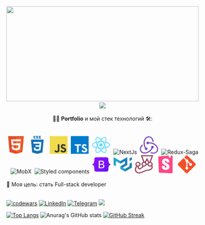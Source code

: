 <div align="center">
  <img src="https://media.giphy.com/media/dWesBcTLavkZuG35MI/giphy.gif" width="100%" height="250"  />
  <img src="https://readme-typing-svg.herokuapp.com?color=blue&lines=Hi,+I`m+Viktor+-+Frontend+developer.">
 
</div>
<p align="center" 
   <a href='http://viktorchizh.github.io/portfolio/'>👨‍💻 <b>Portfolio</b></a>  и мой стек технологий 🛠️: </br></br>
</p>
<div align="center"> 
   <img src="https://github.com/devicons/devicon/blob/master/icons/html5/html5-original.svg" title="HTML5" alt="HTML5" width="48" height="48"/>&nbsp;
   <img src="https://github.com/devicons/devicon/blob/master/icons/css3/css3-plain-wordmark.svg"  title="CSS3,SCSS,SASS" alt="CSS3,SCSS,SASS" width="48" height="48"/>&nbsp;
   <img src="https://github.com/devicons/devicon/blob/master/icons/javascript/javascript-original.svg" title="JavaScript" alt="JavaScript" width="48" height="48"/>&nbsp;
   <img src="https://github.com/devicons/devicon/blob/master/icons/typescript/typescript-plain.svg" title="TypeScript" alt="TypeScript" width="48" height="48"/>&nbsp;
   <img src="https://github.com/devicons/devicon/blob/master/icons/react/react-original.svg" title="React" alt="React" width="48" height="48"/>&nbsp;
   <img src="https://static-00.iconduck.com/assets.00/brand-nextjs-icon-512x512-iz9ba3mc.png" title="NextJs" alt="NextJs" width="48" height="48"/>&nbsp;
   <img src="https://github.com/devicons/devicon/blob/master/icons/redux/redux-original.svg" title="Redux, RTK, RTK-query" alt="Redux, RTK, RTK-query" width="48" height="48"/>&nbsp;
   <img src="https://redux-saga.js.org//img/Redux-Saga-Logo-Portrait.png" title="Redux-Saga" alt="Redux-Saga" width="48" height="48"/>&nbsp;
   <img src="https://mobx.js.org/img/mobx.png" title="MobX" alt="MobX" width="48" height="48"/>&nbsp;
   <img src="https://avatars.githubusercontent.com/u/20658825?s=48&v=4" title="Styled components" alt="Styled components" width="48" height="48"/>&nbsp;
   <img src="https://github.com/devicons/devicon/blob/master/icons/bootstrap/bootstrap-original.svg" title="Bootstrap" alt="Bootstrap" width="48" height="48"/>&nbsp;
   <img src="https://github.com/devicons/devicon/blob/master/icons/materialui/materialui-original.svg" title="MaterialUI" alt="MaterialUI" width="48" height="48"/>&nbsp;
   <img src="https://github.com/devicons/devicon/blob/master/icons/jest/jest-plain.svg" title="Jest" alt="Jest" width="48" height="48"/>&nbsp;
   <img src="https://github.com/devicons/devicon/blob/master/icons/storybook/storybook-original.svg" title="Storybook" alt="Storybook" width="48" height="48"/>&nbsp;
   <img src="https://github.com/devicons/devicon/blob/master/icons/git/git-original.svg" title="Git" alt="Git" width="48" height="48"/>&nbsp;
</div>
</br>
🎯 Моя цель: стать Full-stack developer
</br></br>

 [![codewars](https://www.codewars.com/users/ViktorChizh/badges/large)](https://www.codewars.com/users/ViktorChizh)&nbsp;<a href="https://www.linkedin.com/in/ViktorChizh/"><img width="125" src="https://img.shields.io/badge/LinkedIn-blue?style=for-the-badge&logo=linkedin&logoColor=white" alt="LinkedIn"/></a>&nbsp;<a href="https://t.me/ViktorChizh"><img width="125" src="https://img.shields.io/badge/Telegram-blue?style=for-the-badge&logo=telegram&logoColor=white" alt="Telegram"/></a>&nbsp;![](https://komarev.com/ghpvc/?username=ViktorChizh&style=for-the-badge)

[![Top Langs](https://github-readme-stats.vercel.app/api/top-langs/?username=ViktorChizh&langs_count=8&border_radius=10&show_owner=true&layout=compact&size_weight=1&card_width=310&theme=github_dark_dimmed)](https://github.com/anuraghazra/github-readme-stats)&nbsp;![Anurag's GitHub stats](https://github-readme-stats.vercel.app/api?username=ViktorChizh&theme=github_dark_dimmed&border_radius=10&show_icons=true&hide_rank=true&line_height=24)&nbsp;[![GitHub Streak](https://streak-stats.demolab.com?user=ViktorChizh&theme=github_dark_dimmed&border_radius=10&date_format=j%20M%5B%20Y%5D&mode=daylly&card_height=190&card_width=210&hide_longest_streak=true)](https://git.io/streak-stats)

<!-- ℹ️ 🎯📲💫👨‍💻🌍🌐  Контакты:  🖥️++💻 micro small-->
<!-- <img src="https://upload.wikimedia.org/wikipedia/commons/thumb/9/9a/Visual_Studio_Code_1.50_icon.svg/120px-Visual_Studio_Code_1.50_icon.svg.png" title="VScode" alt="VScode" width="48" height="48"/>&nbsp; -->
<!-- <img src="https://github.com/devicons/devicon/blob/master/icons/webstorm/webstorm-original.svg" title="WebStorm" alt="WebStorm" width="48" height="48"/>&nbsp; -->
<!-- <img src="https://github.com/devicons/devicon/blob/master/icons/sass/sass-original.svg" title="SASS" alt="SASS" width="48" height="48"/>&nbsp;-->
<!--  <img src="https://upload.wikimedia.org/wikipedia/commons/6/6f/Sql_database_shortcut_icon.png" title="SQL" alt="SQL" width="48" height="48"/>&nbsp;-->
<!--  <img src="https://github.com/devicons/devicon/blob/master/icons/python/python-original.svg" title="Python" alt="Python" width="48" height="48"/>&nbsp;-->
<!--  <img src="https://avatars.githubusercontent.com/u/27804?s=48&v=4" title="Django" alt="Django" width="48" height="48"/>&nbsp;-->
<!--  <img src="https://upload.wikimedia.org/wikipedia/commons/thumb/c/c2/GitHub_Invertocat_Logo.svg/500px-GitHub_Invertocat_Logo.svg.png" title="GitHub" alt="GitHub" width="48" height="48"/> -->
<!--  <img src="https://github.com/devicons/devicon/blob/master/icons/postman/postman-original.svg" title="Postman" alt="Postman" width="48" height="48"/>&nbsp; -->
<!--  <img src="https://encrypted-tbn0.gstatic.com/images?q=tbn:ANd9GcQwxD-73xOga0UQ2WYXy--NVfXueTWKyk9qNg&usqp=CAU" title="NextJs" alt="NextJs" width="48" height="48"/>&nbsp; -->
